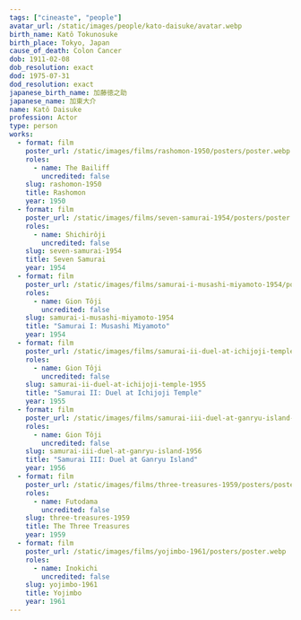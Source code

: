 ```yaml
---
tags: ["cineaste", "people"]
avatar_url: /static/images/people/kato-daisuke/avatar.webp
birth_name: Katô Tokunosuke
birth_place: Tokyo, Japan
cause_of_death: Colon Cancer
dob: 1911-02-08
dob_resolution: exact
dod: 1975-07-31
dod_resolution: exact
japanese_birth_name: 加藤徳之助
japanese_name: 加東大介
name: Katô Daisuke
profession: Actor
type: person
works:
  - format: film
    poster_url: /static/images/films/rashomon-1950/posters/poster.webp
    roles:
      - name: The Bailiff
        uncredited: false
    slug: rashomon-1950
    title: Rashomon
    year: 1950
  - format: film
    poster_url: /static/images/films/seven-samurai-1954/posters/poster.webp
    roles:
      - name: Shichirôji
        uncredited: false
    slug: seven-samurai-1954
    title: Seven Samurai
    year: 1954
  - format: film
    poster_url: /static/images/films/samurai-i-musashi-miyamoto-1954/posters/poster.webp
    roles:
      - name: Gion Tôji
        uncredited: false
    slug: samurai-i-musashi-miyamoto-1954
    title: "Samurai I: Musashi Miyamoto"
    year: 1954
  - format: film
    poster_url: /static/images/films/samurai-ii-duel-at-ichijoji-temple-1955/posters/poster.webp
    roles:
      - name: Gion Tôji
        uncredited: false
    slug: samurai-ii-duel-at-ichijoji-temple-1955
    title: "Samurai II: Duel at Ichijoji Temple"
    year: 1955
  - format: film
    poster_url: /static/images/films/samurai-iii-duel-at-ganryu-island-1956/posters/poster.webp
    roles:
      - name: Gion Tôji
        uncredited: false
    slug: samurai-iii-duel-at-ganryu-island-1956
    title: "Samurai III: Duel at Ganryu Island"
    year: 1956
  - format: film
    poster_url: /static/images/films/three-treasures-1959/posters/poster.webp
    roles:
      - name: Futodama
        uncredited: false
    slug: three-treasures-1959
    title: The Three Treasures
    year: 1959
  - format: film
    poster_url: /static/images/films/yojimbo-1961/posters/poster.webp
    roles:
      - name: Inokichi
        uncredited: false
    slug: yojimbo-1961
    title: Yojimbo
    year: 1961
---
```

